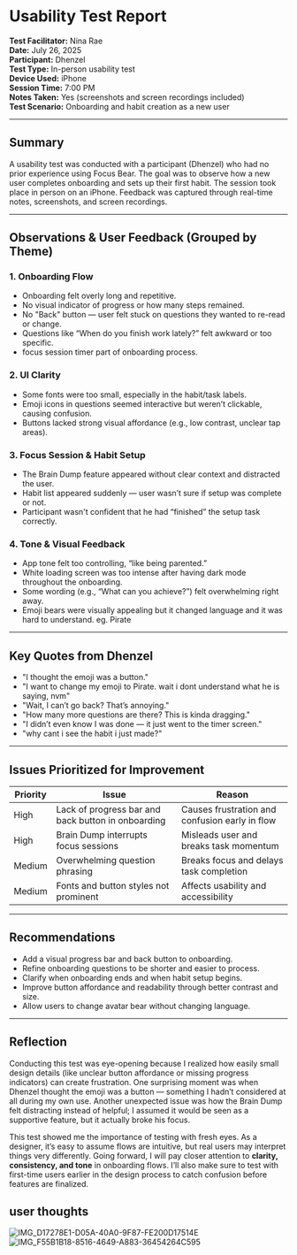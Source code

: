 # Usability Test Report 


**Test Facilitator:** Nina Rae  
**Date:** July 26, 2025  
**Participant:** Dhenzel  
**Test Type:** In-person usability test  
**Device Used:** iPhone  
**Session Time:** 7:00 PM  
**Notes Taken:** Yes (screenshots and screen recordings included)  
**Test Scenario:** Onboarding and habit creation as a new user

---

## Summary

A usability test was conducted with a participant (Dhenzel) who had no prior experience using Focus Bear. The goal was to observe how a new user completes onboarding and sets up their first habit. The session took place in person on an iPhone. Feedback was captured through real-time notes, screenshots, and screen recordings.

---

## Observations & User Feedback (Grouped by Theme)

### 1. Onboarding Flow
- Onboarding felt overly long and repetitive.
- No visual indicator of progress or how many steps remained.
- No "Back" button — user felt stuck on questions they wanted to re-read or change.
- Questions like “When do you finish work lately?” felt awkward or too specific.
- focus session timer part of onboarding process.

### 2. UI Clarity
- Some fonts were too small, especially in the habit/task labels.
- Emoji icons in questions seemed interactive but weren’t clickable, causing confusion.
- Buttons lacked strong visual affordance (e.g., low contrast, unclear tap areas).

### 3. Focus Session & Habit Setup
- The Brain Dump feature appeared without clear context and distracted the user.
- Habit list appeared suddenly — user wasn’t sure if setup was complete or not.
- Participant wasn't confident that he had “finished” the setup task correctly.

### 4. Tone & Visual Feedback
- App tone felt too controlling, “like being parented.”
- White loading screen was too intense after having dark mode throughout the onboarding.
- Some wording (e.g., “What can you achieve?”) felt overwhelming right away.
- Emoji bears were visually appealing but it changed language and it was hard to understand. eg. Pirate


---

## Key Quotes from Dhenzel

- "I thought the emoji was a button."
- "I want to change my emoji to Pirate. wait i dont understand what he is saying, nvm"
- "Wait, I can’t go back? That’s annoying."
- "How many more questions are there? This is kinda dragging."
- "I didn’t even know I was done — it just went to the timer screen."
- "why cant i see the habit i just made?"

---

## Issues Prioritized for Improvement

| Priority | Issue | Reason |
|----------|-------|--------|
| High | Lack of progress bar and back button in onboarding | Causes frustration and confusion early in flow |
| High | Brain Dump interrupts focus sessions| Misleads user and breaks task momentum |
| Medium | Overwhelming question phrasing | Breaks focus and delays task completion |
| Medium | Fonts and button styles not prominent | Affects usability and accessibility |

---

## Recommendations

- Add a visual progress bar and back button to onboarding.
- Refine onboarding questions to be shorter and easier to process.
- Clarify when onboarding ends and when habit setup begins.
- Improve button affordance and readability through better contrast and size.
- Allow users to change avatar bear without changing language.

---

## Reflection

Conducting this test was eye-opening because I realized how easily small design details (like unclear button affordance or missing progress indicators) can create frustration. One surprising moment was when Dhenzel thought the emoji was a button — something I hadn’t considered at all during my own use. Another unexpected issue was how the Brain Dump felt distracting instead of helpful; I assumed it would be seen as a supportive feature, but it actually broke his focus.

This test showed me the importance of testing with fresh eyes. As a designer, it’s easy to assume flows are intuitive, but real users may interpret things very differently. Going forward, I will pay closer attention to **clarity, consistency, and tone** in onboarding flows. I’ll also make sure to test with first-time users earlier in the design process to catch confusion before features are finalized.

## user thoughts
![IMG_D17278E1-D05A-40A0-9F87-FE200D17514E](https://github.com/user-attachments/assets/b0dcedd9-9b04-47dd-95e0-f94eca453be0)
![IMG_F55B1B18-8516-4649-A883-36454264C595](https://github.com/user-attachments/assets/044364b8-3e05-4d1e-8728-90b78ffbb5a4)
